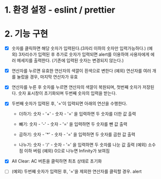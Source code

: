 # 1. 환경 설정 - eslint / prettier

# 2. 기능 구현
- [x] 숫자를 클릭하면 해당 숫자가 입력된다.(3자리 이하의 숫자만 입력가능하다.)
    (예외) 3자리수가 입력된 후 추가로 숫자가 입력되면 alert를 이용하여 사용자에게 에러 메세지를 출력한다. (기존에 입력된 숫자는 변경되지 않는다.)

- [x] 연산자를 누르면 유효한 연산자의 색깔이 흰색으로 변한다
    (예외) 연산자를 여러 개를 눌렀을 경우, 마지막 연산자가 유효

- [x] 연산자를 누른 후 숫자를 누르면 연산자의 색깔이 복원되며, 첫번째 숫자가 저장된다. 숫자 표시창이 초기화되며 두번째 숫자의 입력을 받는다.

- [x] 두번째 숫자가 입력된 후, '='이 입력되면 아래의 연산을 수행한다.
    
    - 더하기: 숫자 - '+' - 숫자 - '=' 을 입력하면 두 숫자를 더한 값 출력

    - 뺴기: 숫자 - '-' - 숫자 - '=' 을 입력하면 두 숫자를 뺀 값 출력

    - 곱하기: 숫자 - '*'  - 숫자 - '=' 을 입력하면 두 숫자를 곱한 값 출력

    - 나누기: 숫자 - '/'  - 숫자 - '=' 을 입력하면 두 숫자를 나눈 값 출력
        (예외) 소수점 이하 버림
        (예외) 0으로 나누면 Infinity가 보여짐
    
- [x] All Clear: AC 버튼을 클릭하면 최초 상태로 초기화
    

- [ ] (예외) 두번쨰 숫자가 입력된 후, '='을 제외한 연산자를 클릭할 경우. alert 



